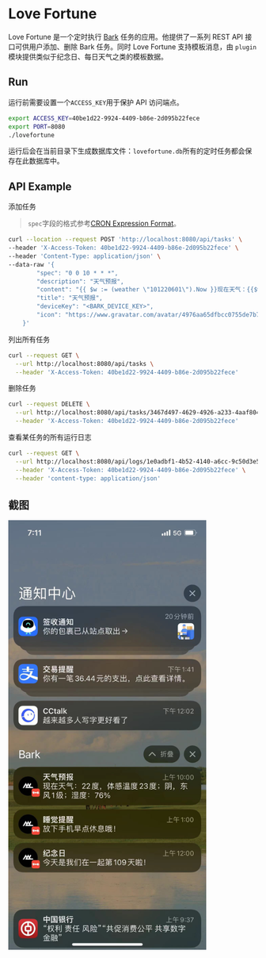# Love Fortune

Love Fortune 是一个定时执行 [Bark](https://github.com/Finb/Bark) 任务的应用。他提供了一系列 REST API 接口可供用户添加、删除 Bark 任务。同时 Love Fortune 支持模板消息，由 `plugin` 模块提供类似于纪念日、每日天气之类的模板数据。

## Run

运行前需要设置一个`ACCESS_KEY`用于保护 API 访问端点。

```sh
export ACCESS_KEY=40be1d22-9924-4409-b86e-2d095b22fece
export PORT=8080
./lovefortune
```

运行后会在当前目录下生成数据库文件：`lovefortune.db`所有的定时任务都会保存在此数据库中。

## API Example

添加任务

> `spec`字段的格式参考[CRON Expression Format](https://pkg.go.dev/github.com/robfig/cron?utm_source=godoc#hdr-CRON_Expression_Format)。

```sh
curl --location --request POST 'http://localhost:8080/api/tasks' \
--header 'X-Access-Token: 40be1d22-9924-4409-b86e-2d095b22fece' \
--header 'Content-Type: application/json' \
--data-raw '{
        "spec": "0 0 10 * * *",
        "description": "天气预报",
        "content": "{{ $w := (weather \"101220601\").Now }}现在天气：{{$w.Temp}}度，体感温度{{$w.FeelsLike}}度；{{$w.Text}}，{{$w.WindDir}}{{$w.WindScale}}级；湿度：{{$w.Humidity}}%",
        "title": "天气预报",
        "deviceKey": "<BARK_DEVICE_KEY>",
        "icon": "https://www.gravatar.com/avatar/4976aa65dfbcc0755de7b76a7b540ad6?s=80"
    }'
```

列出所有任务

```sh
curl --request GET \
  --url http://localhost:8080/api/tasks \
  --header 'X-Access-Token: 40be1d22-9924-4409-b86e-2d095b22fece'
```

删除任务

```sh
curl --request DELETE \
  --url http://localhost:8080/api/tasks/3467d497-4629-4926-a233-4aaf804c3af9 \
  --header 'X-Access-Token: 40be1d22-9924-4409-b86e-2d095b22fece'
```

查看某任务的所有运行日志

```sh
curl --request GET \
  --url http://localhost:8080/api/logs/1e0adbf1-4b52-4140-a6cc-9c50d3e5e669 \
  --header 'X-Access-Token: 40be1d22-9924-4409-b86e-2d095b22fece' \
  --header 'content-type: application/json'
```

## 截图

<p><img width="400" src="./media/screenshot.jpg" alt="screenshot"></p>
